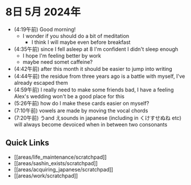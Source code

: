 # 8日 5月 2024年
- (4:19午前) Good morning!
  - I wonder if you should do a bit of meditation
    - I think I will maybe even before breakfast
- (4:35午前) since I fell asleep at 8 I'm confident I didn't sleep enough
  - I hope I'm feeling better by work
  - maybe need somet caffeine?
- (4:42午前) after this month it should be easier to jump into writing
- (4:44午前) the residue from three years ago is a battle with myself, I've already escaped them
- (4:59午前) I really need to make some friends bad, I have a feeling Alex's wedding won't be a good place for this
- (5:26午前) how do I make these cards easier on myself?
- (7:10午前) vowels are made by moving the vocal chords
- (7:20午前) うand えsounds in japanese (including in くけすせぬね etc) will always become devoiced when in between two consonants






 



## Quick Links
- [[areas/life_maintenance/scratchpad]]
- [[areas/sashin_exists/scratchpad]]
- [[areas/acquiring_japanese/scratchpad]]
- [[areas/work/scratchpad]]
